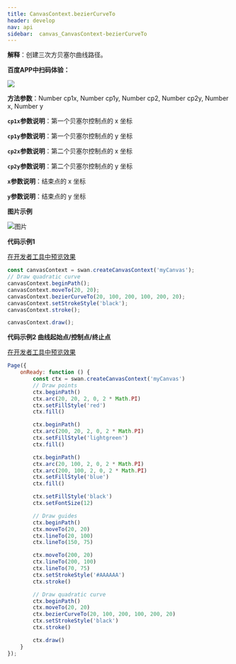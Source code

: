 ```yaml
---
title: CanvasContext.bezierCurveTo
header: develop
nav: api
sidebar:  canvas_CanvasContext-bezierCurveTo
---
```





 


**解释**：创建三次方贝塞尔曲线路径。

**百度APP中扫码体验：**

<img src="https://b.bdstatic.com/miniapp/assets/images/doc_demo/pages_createCanvasContext.png"  class="demo-qrcode-image" />

**方法参数**：Number cp1x, Number cp1y, Number cp2, Number cp2y, Number x, Number y

**`cp1x`参数说明**：第一个贝塞尔控制点的 x 坐标 

**`cp1y`参数说明**：第一个贝塞尔控制点的 y 坐标

**`cp2x`参数说明**：第二个贝塞尔控制点的 x 坐标 

**`cp2y`参数说明**：第二个贝塞尔控制点的 y 坐标 

**`x`参数说明**：结束点的 x 坐标  

**`y`参数说明**：结束点的 y 坐标 

**图片示例**

![图片](../../../../img/api/canvas/bezierCurveTo.png)

**代码示例1**

<a href="swanide://fragment/f54afefdc128050accdc18a9e52296911573724955575" title="在开发者工具中预览效果" target="_self">在开发者工具中预览效果</a>

```js
const canvasContext = swan.createCanvasContext('myCanvas');
// Draw quadratic curve
canvasContext.beginPath();
canvasContext.moveTo(20, 20);
canvasContext.bezierCurveTo(20, 100, 200, 100, 200, 20);
canvasContext.setStrokeStyle('black');
canvasContext.stroke();

canvasContext.draw();
```

**代码示例2 曲线起始点/控制点/终止点**

<a href="swanide://fragment/f5f979aa61812c9be7871b0f53e4fea01575452224950" title="在开发者工具中预览效果" target="_self">在开发者工具中预览效果</a>

```js
Page({
    onReady: function () {
        const ctx = swan.createCanvasContext('myCanvas')
        // Draw points
        ctx.beginPath()
        ctx.arc(20, 20, 2, 0, 2 * Math.PI)
        ctx.setFillStyle('red')
        ctx.fill()

        ctx.beginPath()
        ctx.arc(200, 20, 2, 0, 2 * Math.PI)
        ctx.setFillStyle('lightgreen')
        ctx.fill()

        ctx.beginPath()
        ctx.arc(20, 100, 2, 0, 2 * Math.PI)
        ctx.arc(200, 100, 2, 0, 2 * Math.PI)
        ctx.setFillStyle('blue')
        ctx.fill()

        ctx.setFillStyle('black')
        ctx.setFontSize(12)

        // Draw guides
        ctx.beginPath()
        ctx.moveTo(20, 20)
        ctx.lineTo(20, 100)
        ctx.lineTo(150, 75)

        ctx.moveTo(200, 20)
        ctx.lineTo(200, 100)
        ctx.lineTo(70, 75)
        ctx.setStrokeStyle('#AAAAAA')
        ctx.stroke()

        // Draw quadratic curve
        ctx.beginPath()
        ctx.moveTo(20, 20)
        ctx.bezierCurveTo(20, 100, 200, 100, 200, 20)
        ctx.setStrokeStyle('black')
        ctx.stroke()

        ctx.draw()
    }
});
```


